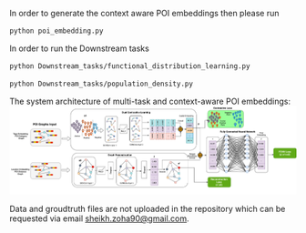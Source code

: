 In order to generate the context aware POI embeddings then please run 
```sh
python poi_embedding.py
```

In order to run the Downstream tasks
```sh
python Downstream_tasks/functional_distribution_learning.py
```
```sh
python Downstream_tasks/population_density.py
```

The system architecture of multi-task and context-aware POI embeddings:
![Database](architecture.png)

Data and groudtruth files are not uploaded in the repository which can be requested via email sheikh.zoha90@gmail.com.
